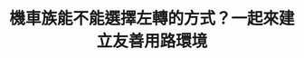 ---
id: "4"
lang: zh-tw
description: 「提升全民行車觀念，以提升全民行車環境品質，解除禁行機慢車道，解除強制二段式左轉」連署案
propose_date: 2017-04-10
meeting_date: 2017-04-21
publish: "TRUE"
selected: "FALSE"
blog_selected: "FALSE"
thumbnail: https://cm.pdis.nat.gov.tw/images/post/1dAymeeD4sh5r4rRDKOuOLF5DVRq_sgqy.jpg
title: 機車族能不能選擇左轉的方式？一起來建立友善用路環境
introduction:
  content: 藉由提升全民的安全駕駛觀念，並同時解除禁行機車和強制兩段式左轉之規定，將使汽機車更安全的共用車道，也可以用最有效率的方式達到交通疏通量。經過會議討論後，交通部將持續檢討改善汽機車左右轉方式及相關設施配置，並提供轉向指引，減少轉向衝突，並檢討車道配置方式及路邊停車管理，使汽、機車可共享道路空間，期望能藉由政策與教育宣導並行，提升全民行車環境品質。
color: blue
join:
  type: 提
  title: 提升全民行車觀念，以提升全民行車環境品質，解除禁行機慢車道，解除強制二段式左轉
  link: https://join.gov.tw/idea/detail/9e9bff81-a1ce-4812-9270-b5936285465a
  image: https://cm.pdis.nat.gov.tw/images/post/1hZsIlFubyq_Lstc312xL6XKYKOZxMBVq.jpg
layout: post
departments:
  - 交通部
tags:
  - 交通
  - 公私協力
  - ""
embed:
  mind_map:
    links:
      - https://miro.com/app/live-embed/o9J_k09jf0s=/?moveToViewport=-4747,1948,11027,6986&embedAutoplay=true
  ministry_slide:
    links:
      - https://issuu.com/pdis.tw/docs/1060421_-_.pptx
  transcript:
    links:
      - https://sayit.pdis.nat.gov.tw/2017-04-21-%E9%96%8B%E6%94%BE%E6%94%BF%E5%BA%9C%E8%81%AF%E7%B5%A1%E4%BA%BA%E7%AC%AC%E5%9B%9B%E6%AC%A1%E5%8D%94%E4%BD%9C%E6%9C%83%E8%AD%B0
---